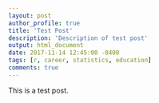 ```yaml
---
layout: post
author_profile: true
title: 'Test Post'
description: 'Description of test post'
output: html_document
date: 2017-11-14 12:45:00 -0400
tags: [r, career, statistics, education]
comments: true
---
```

This is a test post.